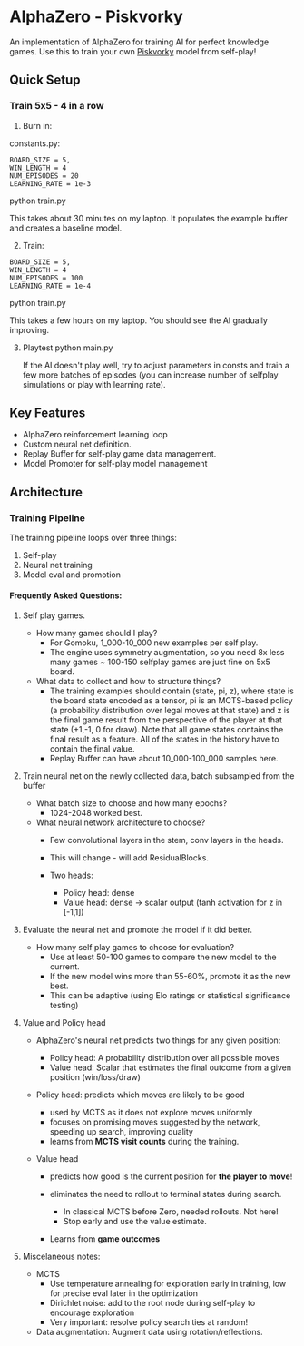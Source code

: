 # AlphaZero - Piskvorky
An implementation of AlphaZero for training AI for perfect knowledge games. 
Use this to train your own [Piskvorky](https://en.wikipedia.org/wiki/Gomoku) model from self-play! 

## Quick Setup
### Train 5x5 - 4 in a row

1. Burn in: 

constants.py: 
```
BOARD_SIZE = 5, 
WIN_LENGTH = 4
NUM_EPISODES = 20
LEARNING_RATE = 1e-3
```

python train.py

This takes about 30 minutes on my laptop. 
It populates the example buffer and creates a baseline model.

2. Train: 
```
BOARD_SIZE = 5, 
WIN_LENGTH = 4
NUM_EPISODES = 100
LEARNING_RATE = 1e-4
```

python train.py

This takes a few hours on my laptop. You should see the AI gradually improving. 

3. Playtest
   python main.py

   If the AI doesn't play well, try to adjust parameters in consts and train a few more batches of episodes (you can increase number of selfplay simulations or play with learning rate). 



## Key Features
- AlphaZero reinforcement learning loop
- Custom neural net definition.
- Replay Buffer for self-play game data management.
- Model Promoter for self-play model management 

## Architecture

### Training Pipeline 
The training pipeline loops over three things: 

1. Self-play
2. Neural net training
3. Model eval and promotion 

#### Frequently Asked Questions: 
1. Self play games. 
    * How many games should I play?
        - For Gomoku, 1_000-10_000 new examples per self play.
        - The engine uses symmetry augmentation, so you need 8x less many games ~  100-150 selfplay games are just fine on 5x5 board. 
    * What data to collect and how to structure things? 
        - The training examples should contain (state, pi, z), where state is the board state encoded as a tensor, pi is an MCTS-based policy (a probability distribution over legal moves at that state) and z is the final game result from the perspective of the player at that state (+1,-1, 0 for draw). Note that all game states contains the final result as a feature. All of the states in the history have to contain the final value. 
        - Replay Buffer can have about 10_000-100_000 samples here. 


2. Train neural net on the newly collected data, batch subsampled from the buffer
    * What batch size to choose and how many epochs? 
        - 1024-2048 worked best. 
    * What neural network architecture to choose? 
        - Few convolutional layers in the stem, conv layers in the heads.
        - This will change - will add ResidualBlocks.

        - Two heads: 
            - Policy head: dense 
            - Value head: dense -> scalar output (tanh activation for z in [-1,1])



3. Evaluate the neural net and promote the model if it did better. 
    * How many self play games to choose for evaluation? 
        - Use at least 50-100 games to compare the new model to the current.
        - If the new model wins more than 55-60%, promote it as the new best. 
        - This can be adaptive (using Elo ratings or statistical significance testing)

4. Value and Policy head
    * AlphaZero's neural net predicts two things for any given position:
        - Policy head: A probability distribution over all possible moves
        - Value head: Scalar that estimates the final outcome from a given position (win/loss/draw)

    * Policy head: predicts which moves are likely to be good 
        - used by MCTS as it does not explore moves uniformly
        - focuses on promising moves suggested by the network, speeding up search, improving quality
        - learns from **MCTS visit counts** during the training. 
    
    * Value head
        - predicts how good is the current position for **the player to move**! 
        - eliminates the need to rollout to terminal states during search. 
            - In classical MCTS before Zero, needed rollouts. Not here! 
            - Stop early and use the value estimate. 

        - Learns from **game outcomes** 

    


5. Miscelaneous notes:  
    * MCTS
        - Use temperature annealing for exploration early in training, low for precise eval later in the optimization 
        - Dirichlet noise: add to the root node during self-play to encourage exploration 
        - Very important: resolve policy search ties at random! 

    - Data augmentation: Augment data using rotation/reflections.


